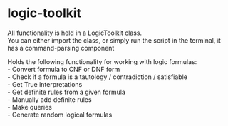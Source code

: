# logic-toolkit
All functionality is held in a LogicToolkit class.<br>
You can either import the class, or simply run the script in the terminal, it has a command-parsing component<br>

Holds the following functionality for working with logic formulas:<br>
    - Convert formula to CNF or DNF form<br>
    - Check if a formula is a tautology / contradiction / satisfiable<br>
    - Get True interpretations<br>
    - Get definite rules from a given formula<br>
    - Manually add definite rules<br>
    - Make queries<br>
    - Generate random logical formulas<br>
